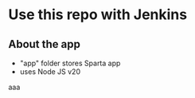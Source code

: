 # Use this repo with Jenkins

## About the app
- "app" folder stores Sparta app
- uses Node JS v20

aaa
